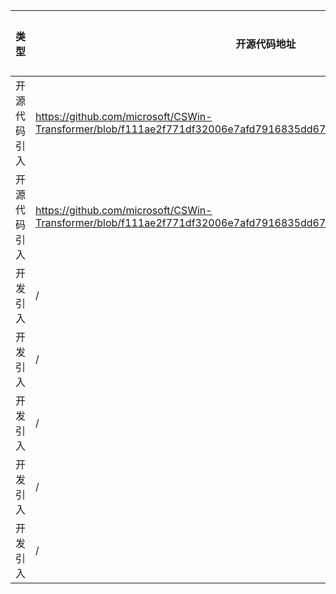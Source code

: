 | 类型     | 开源代码地址                                                                                                                           | 文件名                                                | 公网IP地址/公网URL地址/域名/邮箱地址 | 用途说明  |
|--------|----------------------------------------------------------------------------------------------------------------------------------|----------------------------------------------------|-----------------------|-------|
| 开源代码引入 | https://github.com/microsoft/CSWin-Transformer/blob/f111ae2f771df32006e7afd7916835dd67d4cb9d/install_req.sh | CSWin-Transformer/install_req.sh | https://download.pytorch.org/whl/torch_stable.html | 下载三方库 |
| 开源代码引入 | https://github.com/microsoft/CSWin-Transformer/blob/f111ae2f771df32006e7afd7916835dd67d4cb9d/segmentation/install_req.sh | CSWin-Transformer/segmentation/install_req.sh | https://download.pytorch.org/whl/torch_stable.html | 下载三方库 |
| 开发引入 | / | CSWin-Transformer/timm_difference/data/loader.py | https://github.com/NVIDIA/apex/issues/304#issuecomment-493562789 | 相关说明 |
| 开发引入 | / | CSWin-Transformer/timm_difference/data/random_erasing.py | https://arxiv.org/pdf/1708.04896.pdf | 论文地址 |
| 开发引入 | / | CSWin-Transformer/timm_difference/data/loader.py | https://github.com/NVIDIA/apex/blob/master/examples/imagenet/main_amp.py | 源码实现 |
| 开发引入 | / | CSWin-Transformer/timm_difference/utils/model_ema.py | https://www.tensorflow.org/api_docs/python/tf/train/ExponentialMovingAverage | 相关说明 |
| 开发引入 | / | CSWin-Transformer/timm_difference/data/random_erasing.py | https://github.com/pytorch/pytorch/issues/19508 | 相关说明 |
